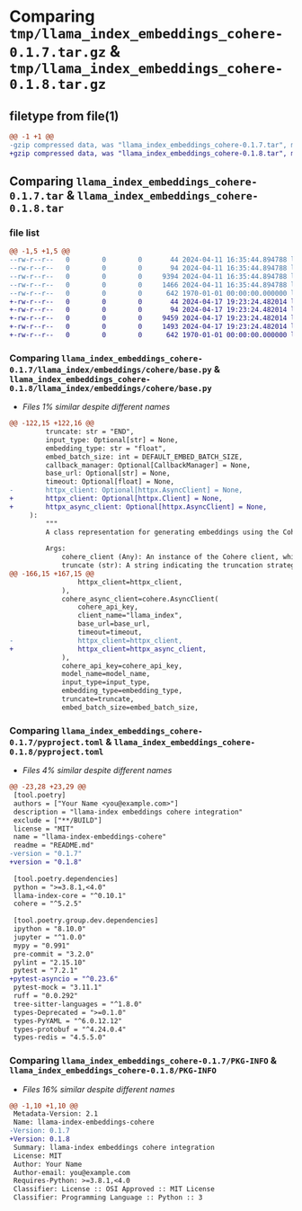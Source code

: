 # Comparing `tmp/llama_index_embeddings_cohere-0.1.7.tar.gz` & `tmp/llama_index_embeddings_cohere-0.1.8.tar.gz`

## filetype from file(1)

```diff
@@ -1 +1 @@
-gzip compressed data, was "llama_index_embeddings_cohere-0.1.7.tar", max compression
+gzip compressed data, was "llama_index_embeddings_cohere-0.1.8.tar", max compression
```

## Comparing `llama_index_embeddings_cohere-0.1.7.tar` & `llama_index_embeddings_cohere-0.1.8.tar`

### file list

```diff
@@ -1,5 +1,5 @@
--rw-r--r--   0        0        0       44 2024-04-11 16:35:44.894788 llama_index_embeddings_cohere-0.1.7/README.md
--rw-r--r--   0        0        0       94 2024-04-11 16:35:44.894788 llama_index_embeddings_cohere-0.1.7/llama_index/embeddings/cohere/__init__.py
--rw-r--r--   0        0        0     9394 2024-04-11 16:35:44.894788 llama_index_embeddings_cohere-0.1.7/llama_index/embeddings/cohere/base.py
--rw-r--r--   0        0        0     1466 2024-04-11 16:35:44.894788 llama_index_embeddings_cohere-0.1.7/pyproject.toml
--rw-r--r--   0        0        0      642 1970-01-01 00:00:00.000000 llama_index_embeddings_cohere-0.1.7/PKG-INFO
+-rw-r--r--   0        0        0       44 2024-04-17 19:23:24.482014 llama_index_embeddings_cohere-0.1.8/README.md
+-rw-r--r--   0        0        0       94 2024-04-17 19:23:24.482014 llama_index_embeddings_cohere-0.1.8/llama_index/embeddings/cohere/__init__.py
+-rw-r--r--   0        0        0     9459 2024-04-17 19:23:24.482014 llama_index_embeddings_cohere-0.1.8/llama_index/embeddings/cohere/base.py
+-rw-r--r--   0        0        0     1493 2024-04-17 19:23:24.482014 llama_index_embeddings_cohere-0.1.8/pyproject.toml
+-rw-r--r--   0        0        0      642 1970-01-01 00:00:00.000000 llama_index_embeddings_cohere-0.1.8/PKG-INFO
```

### Comparing `llama_index_embeddings_cohere-0.1.7/llama_index/embeddings/cohere/base.py` & `llama_index_embeddings_cohere-0.1.8/llama_index/embeddings/cohere/base.py`

 * *Files 1% similar despite different names*

```diff
@@ -122,15 +122,16 @@
         truncate: str = "END",
         input_type: Optional[str] = None,
         embedding_type: str = "float",
         embed_batch_size: int = DEFAULT_EMBED_BATCH_SIZE,
         callback_manager: Optional[CallbackManager] = None,
         base_url: Optional[str] = None,
         timeout: Optional[float] = None,
-        httpx_client: Optional[httpx.AsyncClient] = None,
+        httpx_client: Optional[httpx.Client] = None,
+        httpx_async_client: Optional[httpx.AsyncClient] = None,
     ):
         """
         A class representation for generating embeddings using the Cohere API.
 
         Args:
             cohere_client (Any): An instance of the Cohere client, which is used to communicate with the Cohere API.
             truncate (str): A string indicating the truncation strategy to be applied to input text. Possible values
@@ -166,15 +167,15 @@
                 httpx_client=httpx_client,
             ),
             cohere_async_client=cohere.AsyncClient(
                 cohere_api_key,
                 client_name="llama_index",
                 base_url=base_url,
                 timeout=timeout,
-                httpx_client=httpx_client,
+                httpx_client=httpx_async_client,
             ),
             cohere_api_key=cohere_api_key,
             model_name=model_name,
             input_type=input_type,
             embedding_type=embedding_type,
             truncate=truncate,
             embed_batch_size=embed_batch_size,
```

### Comparing `llama_index_embeddings_cohere-0.1.7/pyproject.toml` & `llama_index_embeddings_cohere-0.1.8/pyproject.toml`

 * *Files 4% similar despite different names*

```diff
@@ -23,28 +23,29 @@
 [tool.poetry]
 authors = ["Your Name <you@example.com>"]
 description = "llama-index embeddings cohere integration"
 exclude = ["**/BUILD"]
 license = "MIT"
 name = "llama-index-embeddings-cohere"
 readme = "README.md"
-version = "0.1.7"
+version = "0.1.8"
 
 [tool.poetry.dependencies]
 python = ">=3.8.1,<4.0"
 llama-index-core = "^0.10.1"
 cohere = "^5.2.5"
 
 [tool.poetry.group.dev.dependencies]
 ipython = "8.10.0"
 jupyter = "^1.0.0"
 mypy = "0.991"
 pre-commit = "3.2.0"
 pylint = "2.15.10"
 pytest = "7.2.1"
+pytest-asyncio = "^0.23.6"
 pytest-mock = "3.11.1"
 ruff = "0.0.292"
 tree-sitter-languages = "^1.8.0"
 types-Deprecated = ">=0.1.0"
 types-PyYAML = "^6.0.12.12"
 types-protobuf = "^4.24.0.4"
 types-redis = "4.5.5.0"
```

### Comparing `llama_index_embeddings_cohere-0.1.7/PKG-INFO` & `llama_index_embeddings_cohere-0.1.8/PKG-INFO`

 * *Files 16% similar despite different names*

```diff
@@ -1,10 +1,10 @@
 Metadata-Version: 2.1
 Name: llama-index-embeddings-cohere
-Version: 0.1.7
+Version: 0.1.8
 Summary: llama-index embeddings cohere integration
 License: MIT
 Author: Your Name
 Author-email: you@example.com
 Requires-Python: >=3.8.1,<4.0
 Classifier: License :: OSI Approved :: MIT License
 Classifier: Programming Language :: Python :: 3
```

